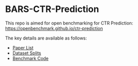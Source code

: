 # BARS-CTR-Prediction

This repo is aimed for open benchmarking for CTR Prediction: https://openbenchmark.github.io/ctr-prediction

The key details are available as follows:

+ [Paper List](./papers.json)
+ [Dataset Splits](./datasets)
+ [Benchmark Code](./benchmarks)




